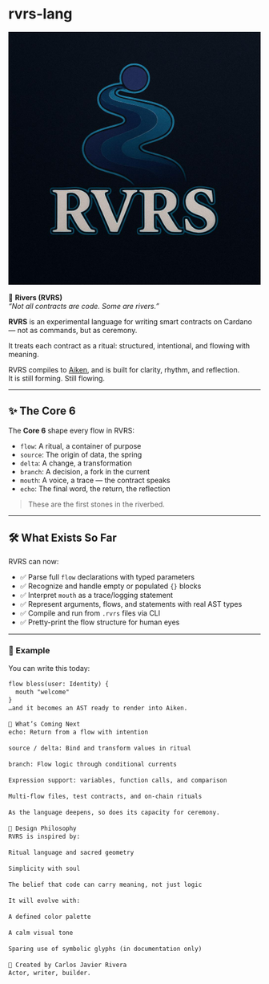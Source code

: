 # rvrs-lang

<p align="center">
  <img src="https://raw.githubusercontent.com/cjrcoding/rvrs-lang/main/assets/rvrs-logo-clean.jpg" alt="RVRS Logo" width="600"/>
</p>

🌊 **Rivers (RVRS)**  
*“Not all contracts are code. Some are rivers.”*

**RVRS** is an experimental language for writing smart contracts on Cardano — not as commands, but as ceremony.

It treats each contract as a ritual: structured, intentional, and flowing with meaning.

RVRS compiles to [Aiken](https://aiken-lang.org), and is built for clarity, rhythm, and reflection.  
It is still forming. Still flowing.

---

## ✨ The Core 6

The **Core 6** shape every flow in RVRS:

- `flow`: A ritual, a container of purpose  
- `source`: The origin of data, the spring  
- `delta`: A change, a transformation  
- `branch`: A decision, a fork in the current  
- `mouth`: A voice, a trace — the contract speaks  
- `echo`: The final word, the return, the reflection  

> These are the first stones in the riverbed.

---

## 🛠️ What Exists So Far

RVRS can now:

- ✅ Parse full `flow` declarations with typed parameters  
- ✅ Recognize and handle empty or populated `{}` blocks  
- ✅ Interpret `mouth` as a trace/logging statement  
- ✅ Represent arguments, flows, and statements with real AST types  
- ✅ Compile and run from `.rvrs` files via CLI  
- ✅ Pretty-print the flow structure for human eyes

---

### 🧪 Example

You can write this today:

```rvrs
flow bless(user: Identity) {
  mouth "welcome"
}
…and it becomes an AST ready to render into Aiken.

🌊 What’s Coming Next
echo: Return from a flow with intention

source / delta: Bind and transform values in ritual

branch: Flow logic through conditional currents

Expression support: variables, function calls, and comparison

Multi-flow files, test contracts, and on-chain rituals

As the language deepens, so does its capacity for ceremony.

🎨 Design Philosophy
RVRS is inspired by:

Ritual language and sacred geometry

Simplicity with soul

The belief that code can carry meaning, not just logic

It will evolve with:

A defined color palette

A calm visual tone

Sparing use of symbolic glyphs (in documentation only)

👤 Created by Carlos Javier Rivera
Actor, writer, builder.
